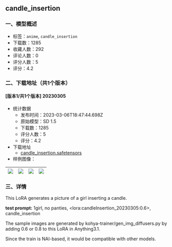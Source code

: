 ## candle_insertion
### 一、模型概述

- 标签：`anime`, `candle_insertion`
- 下载数：1285
- 收藏人数：292
- 评论人数：0
- 评分人数：5
- 评分：4.2

### 二、下载地址（共1个版本）

#### [版本1/共1个版本] 20230305

- 统计数据
  - 发布时间：2023-03-06T18:47:44.698Z
  - 原始模型：SD 1.5
  - 下载数：1285
  - 评分人数：5
  - 评分：4.2
- 下载地址
  - [candle_insertion.safetensors](https://civitai.com/api/download/models/18751)
- 样例图像：

| <img src="https://image.civitai.com/xG1nkqKTMzGDvpLrqFT7WA/cc9dd720-a83d-4dba-ea92-183d201a9f00/width=450/194831.jpeg" /> | <img src="https://image.civitai.com/xG1nkqKTMzGDvpLrqFT7WA/867b1db7-9b7f-4b5e-fc31-49d81f11ee00/width=450/194835.jpeg" /> | <img src="https://image.civitai.com/xG1nkqKTMzGDvpLrqFT7WA/39226c11-a8ae-4dcc-3c4a-e29678775c00/width=450/194834.jpeg" /> | <img src="https://image.civitai.com/xG1nkqKTMzGDvpLrqFT7WA/1cda1638-edc9-4faf-dfc1-46999dd20700/width=450/194833.jpeg" /> |
| ---- | ---- | ---- | ---- |


### 三、详情
<p>This LoRA generates a picture of a girl inserting a candle.</p><p><strong>test prompt:</strong> 1girl,  no panties,  &lt;lora:candleInsertion_20230305:0.6&gt;, candle_insertion</p><p></p><p>The sample images are generated by kohya-trainer/gen_img_diffusers.py by adding 0.6 or 0.8 to this LoRA in Anything3.1.</p><p>Since the train is NAI-based, it would be compatible with other models.</p><p></p>